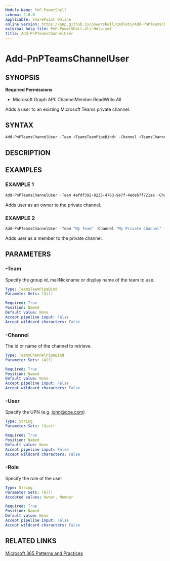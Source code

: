 ```yaml
---
Module Name: PnP.PowerShell
schema: 2.0.0
applicable: SharePoint Online
online version: https://pnp.github.io/powershell/cmdlets/Add-PnPTeamsChannelUser.html
external help file: PnP.PowerShell.dll-Help.xml
title: Add-PnPTeamsChannelUser
---
```

  
# Add-PnPTeamsChannelUser

## SYNOPSIS

**Required Permissions**

  * Microsoft Graph API: ChannelMember.ReadWrite.All

Adds a user to an existing Microsoft Teams private channel.

## SYNTAX

```powershell
Add-PnPTeamsChannelUser -Team <TeamsTeamPipeBind> -Channel <TeamsChannelPipeBind> -User <String> -Role <String> [<CommonParameters>]
```

## DESCRIPTION

## EXAMPLES

### EXAMPLE 1
```powershell
Add-PnPTeamsChannelUser -Team 4efdf392-8225-4763-9e7f-4edeb7f721aa -Channel "19:796d063b63e34497aeaf092c8fb9b44e@thread.skype" -User john@doe.com -Role Owner
```

Adds user as an owner to the private channel.

### EXAMPLE 2
```powershell
Add-PnPTeamsChannelUser -Team "My Team" -Channel "My Private Channel" -User john@doe.com -Role Member
```

Adds user as a member to the private channel.

## PARAMETERS

### -Team
Specify the group id, mailNickname or display name of the team to use.

```yaml
Type: TeamsTeamPipeBind
Parameter Sets: (All)

Required: True
Position: Named
Default value: None
Accept pipeline input: False
Accept wildcard characters: False
```

### -Channel
The id or name of the channel to retrieve.

```yaml
Type: TeamsChannelPipeBind
Parameter Sets: (All)

Required: True
Position: Named
Default value: None
Accept pipeline input: False
Accept wildcard characters: False
```

### -User
Specify the UPN (e.g. john@doe.com)

```yaml
Type: String
Parameter Sets: (User)

Required: True
Position: Named
Default value: None
Accept pipeline input: False
Accept wildcard characters: False
```

### -Role
Specify the role of the user

```yaml
Type: String
Parameter Sets: (All)
Accepted values: Owner, Member

Required: True
Position: Named
Default value: None
Accept pipeline input: False
Accept wildcard characters: False
```

## RELATED LINKS

[Microsoft 365 Patterns and Practices](https://aka.ms/m365pnp)